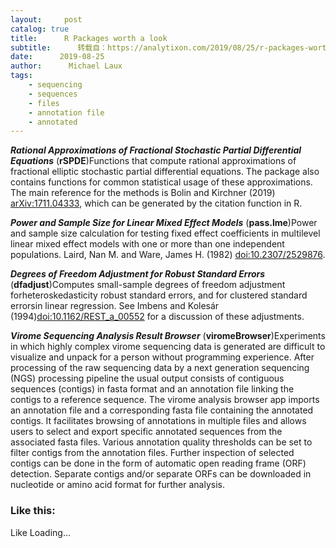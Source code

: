 ```yaml
---
layout:     post
catalog: true
title:      R Packages worth a look
subtitle:      转载自：https://analytixon.com/2019/08/25/r-packages-worth-a-look-1614/
date:      2019-08-25
author:      Michael Laux
tags:
    - sequencing
    - sequences
    - files
    - annotation file
    - annotated
---
```


***Rational Approximations of Fractional Stochastic Partial Differential Equations*** (**rSPDE**)Functions that compute rational approximations of fractional elliptic stochastic partial differential equations. The package also contains functions for common statistical usage of these approximations. The main reference for the methods is Bolin and Kirchner (2019) <arXiv:1711.04333>, which can be generated by the citation function in R.

***Power and Sample Size for Linear Mixed Effect Models*** (**pass.lme**)Power and sample size calculation for testing fixed effect coefficients in multilevel linear mixed effect models with one or more than one independent populations. Laird, Nan M. and Ware, James H. (1982) <doi:10.2307/2529876>.

***Degrees of Freedom Adjustment for Robust Standard Errors*** (**dfadjust**)Computes small-sample degrees of freedom adjustment forheteroskedasticity robust standard errors, and for clustered standard errorsin linear regression. See Imbens and Kolesár (1994)<doi:10.1162/REST_a_00552> for a discussion of these adjustments.

***Virome Sequencing Analysis Result Browser*** (**viromeBrowser**)Experiments in which highly complex virome sequencing data is generated are difficult to visualize and unpack for a person without programming experience. After processing of the raw sequencing data by a next generation sequencing (NGS) processing pipeline the usual output consists of contiguous sequences (contigs) in fasta format and an annotation file linking the contigs to a reference sequence. The virome analysis browser app imports an annotation file and a corresponding fasta file containing the annotated contigs. It facilitates browsing of annotations in multiple files and allows users to select and export specific annotated sequences from the associated fasta files. Various annotation quality thresholds can be set to filter contigs from the annotation files. Further inspection of selected contigs can be done in the form of automatic open reading frame (ORF) detection. Separate contigs and/or separate ORFs can be downloaded in nucleotide or amino acid format for further analysis.

### Like this:

Like Loading...
